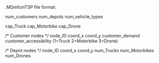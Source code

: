 .MDmfcmTSP file format:

num_customers num_depots num_vehicle_types

cap_Truck cap_Motorbike cap_Drone

/* Customer nodes */
node_ID coord_x coord_y customer_demand customer_accessibility (1=Truck 2=Motorbike 3=Drone)

/* Depot nodes */
node_ID coord_x coord_y num_Trucks num_Motorbikes num_Drones